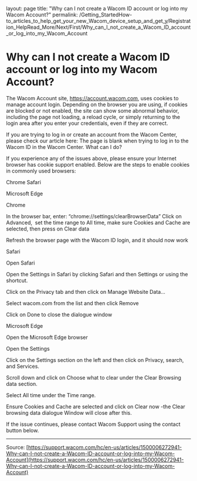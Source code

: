 layout: page
title: "Why can I not create a Wacom ID account or log into my Wacom Account?"
permalink: /Getting_StartedHow-to_articles_to_help_get_your_new_Wacom_device_setup_and_get_y/Registration_HelpRead_More/Next/First/Why_can_I_not_create_a_Wacom_ID_account_or_log_into_my_Wacom_Account

# Why can I not create a Wacom ID account or log into my Wacom Account?

The Wacom Account site, https://account.wacom.com, uses cookies to manage account login. Depending on the browser you are using, if cookies are blocked or not enabled, the site can show some abnormal behavior, including the page not loading, a reload cycle, or simply returning to the login area after you enter your credentials, even if they are correct.

If you are trying to log in or create an account from the Wacom Center, please check our article here: The page is blank when trying to log in to the Wacom ID in the Wacom Center. What can I do? 

If you experience any of the issues above, please ensure your Internet browser has cookie support enabled. Below are the steps to enable cookies in commonly used browsers:

Chrome
Safari 

Microsoft Edge
 



Chrome

In the browser bar, enter: “chrome://settings/clearBrowserData”
Click on Advanced,  set the time range to All time, make sure Cookies and Cache are selected, then press on Clear data


Refresh the browser page with the Wacom ID login, and it should now work

Safari 

Open Safari

Open the Settings in Safari by clicking Safari and then Settings or using the shortcut.


Click on the Privacy tab and then click on Manage Website Data...


Select wacom.com from the list and then click Remove


Click on Done to close the dialogue window



Microsoft Edge

Open the Microsoft Edge browser




Open the Settings




Click on the Settings section on the left and then click on Privacy, search, and Services.




Scroll down and click on Choose what to clear under the Clear Browsing data section.




Select All time under the Time range.




Ensure Cookies and Cache are selected and click on Clear now -the Clear browsing data dialogue Window will close after this.





If the issue continues, please contact Wacom Support using the contact button below.

---
Source: [https://support.wacom.com/hc/en-us/articles/1500006272941-Why-can-I-not-create-a-Wacom-ID-account-or-log-into-my-Wacom-Account](https://support.wacom.com/hc/en-us/articles/1500006272941-Why-can-I-not-create-a-Wacom-ID-account-or-log-into-my-Wacom-Account)
